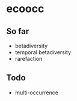 # ecoocc

## So far

- betadiversity
- temporal betadiversity
- rarefaction


## Todo

- multi-occurrence 
